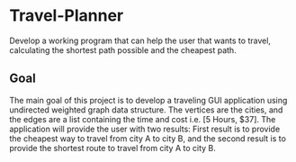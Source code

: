 # Travel-Planner
Develop a working program that can help the user that wants to travel, calculating the shortest path possible and the cheapest path.

## Goal
The main goal of this project is to develop a traveling GUI application using undirected weighted graph data structure. The vertices are the cities, and the edges are a list containing the time and cost i.e. [5 Hours, $37]. The application will provide the user with two results: First result is to provide the cheapest way to travel from city A to city B, and the second result is to provide the shortest route to travel from city A to city B.

